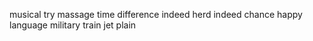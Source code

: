 musical try massage time difference indeed herd indeed chance happy language military train jet plain